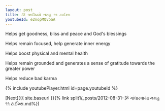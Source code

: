 ```yaml
---
layout: post
title: ૐ અદીઠાયે નમહ ૧૧ ટાઈમ્સ
youtubeId: e2nopMQvbaA
---
```

 
 
Helps get goodness, bliss and peace and God's blessings
 
Helps remain focused, help generate inner energy 
 
Helps boost physical and mental health 
 
Helps remain grounded and generates a sense of gratitude towards the greater power 
 
Helps reduce bad karma
 
 
 
 


{% include youtubePlayer.html id=page.youtubeId %}
 
[Next]({{ site.baseurl }}{% link  split1/_posts/2012-08-31-ૐ ગાંધારવાયા નમહ ૧૧ ટાઈમ્સ.md%})
 
